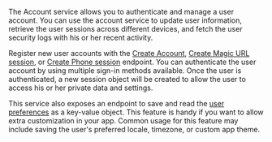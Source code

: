 The Account service allows you to authenticate and manage a user account. You can use the account service to update user information, retrieve the user sessions across different devices, and fetch the user security logs with his or her recent activity.

Register new user accounts with the [Create Account](/docs/references/cloud/client-web/account#create), [Create Magic URL session](/docs/references/1.5.x/client-web/account#createMagicURLToken), or [Create Phone session](/docs/references/1.5.x/client-web/account#createPhoneToken) endpoint. You can authenticate the user account by using multiple sign-in methods available. Once the user is authenticated, a new session object will be created to allow the user to access his or her private data and settings.

This service also exposes an endpoint to save and read the [user preferences](/docs/references/cloud/client-web/account#updatePrefs) as a key-value object. This feature is handy if you want to allow extra customization in your app. Common usage for this feature may include saving the user's preferred locale, timezone, or custom app theme.
